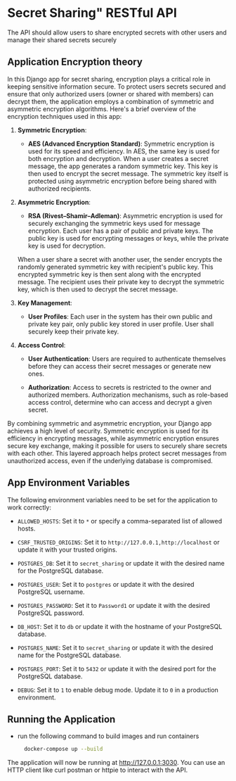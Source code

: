 # Secret Sharing" RESTful API
The API should allow users to share encrypted secrets with other users and manage their shared secrets securely

## Application  Encryption theory

In this Django app for secret sharing, encryption plays a critical role in keeping sensitive information secure. To protect users secrets secured and ensure that only authorized users (owner or shared with members) can decrypt them, the application employs a combination of symmetric and asymmetric encryption algorithms. Here's a brief overview of the encryption techniques used in this app:

1. **Symmetric Encryption**:
   - **AES (Advanced Encryption Standard)**: Symmetric encryption is used for its speed and efficiency. In AES, the same key is used for both encryption and decryption. When a user creates a secret message, the app generates a random symmetric key. This key is then used to encrypt the secret message. The symmetric key itself is protected using asymmetric encryption before being shared with authorized recipients.

2. **Asymmetric Encryption**:
   - **RSA (Rivest–Shamir–Adleman)**: Asymmetric encryption is used for securely exchanging the symmetric keys used for message encryption. Each user has a pair of public and private keys. The public key is used for encrypting messages or keys, while the private key is used for decryption.
   
   When a user share a secret with another user, the sender encrypts the randomly generated symmetric key with recipient's public key. This encrypted symmetric key is then sent along with the encrypted message. The recipient uses their private key to decrypt the symmetric key, which is then used to decrypt the secret message.

3. **Key Management**:
   - **User Profiles**: Each user in the system has their own public and private key pair, only public key stored in user profile. User shall securely keep their private key.


4. **Access Control**:
   - **User Authentication**: Users are required to authenticate themselves before they can access their secret messages or generate new ones.

   - **Authorization**: Access to secrets is restricted to the owner and authorized members. Authorization mechanisms, such as role-based access control, determine who can access and decrypt a given secret.

By combining symmetric and asymmetric encryption, your Django app achieves a high level of security. Symmetric encryption is used for its efficiency in encrypting messages, while asymmetric encryption ensures secure key exchange, making it possible for users to securely share secrets with each other. This layered approach helps protect secret messages from unauthorized access, even if the underlying database is compromised.

## App Environment Variables

The following environment variables need to be set for the application to work correctly:

- `ALLOWED_HOSTS`: Set it to `*` or specify a comma-separated list of allowed hosts.

- `CSRF_TRUSTED_ORIGINS`: Set it to `http://127.0.0.1,http://localhost` or update it with your trusted origins.

- `POSTGRES_DB`: Set it to `secret_sharing` or update it with the desired name for the PostgreSQL database.

- `POSTGRES_USER`: Set it to `postgres` or update it with the desired PostgreSQL username.

- `POSTGRES_PASSWORD`: Set it to `Password1` or update it with the desired PostgreSQL password.

- `DB_HOST`: Set it to `db` or update it with the hostname of your PostgreSQL database.

- `POSTGRES_NAME`: Set it to `secret_sharing` or update it with the desired name for the PostgreSQL database.

- `POSTGRES_PORT`: Set it to `5432` or update it with the desired port for the PostgreSQL database.

- `DEBUG`: Set it to `1` to enable debug mode. Update it to `0` in a production environment.



## Running the Application
- run the following command to build images and run containers
  ```sh
    docker-compose up --build
  ```

The application will now be running at http://127.0.0.1:3030.
You can use an HTTP client like curl postman or httpie to interact with the API.
